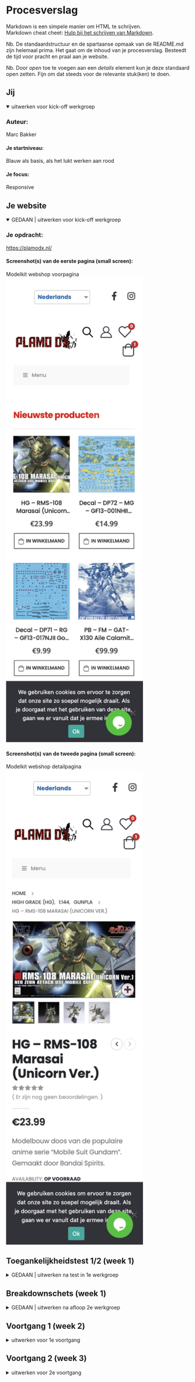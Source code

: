 # Procesverslag
Markdown is een simpele manier om HTML te schrijven.  
Markdown cheat cheet: [Hulp bij het schrijven van Markdown](https://github.com/adam-p/markdown-here/wiki/Markdown-Cheatsheet).

Nb. De standaardstructuur en de spartaanse opmaak van de README.md zijn helemaal prima. Het gaat om de inhoud van je procesverslag. Besteedt de tijd voor pracht en praal aan je website.

Nb. Door *open* toe te voegen aan een *details* element kun je deze standaard open zetten. Fijn om dat steeds voor de relevante stuk(ken) te doen.





## Jij

<details open>
  <summary>uitwerken voor kick-off werkgroep</summary>

  ### Auteur:
  Marc Bakker

  #### Je startniveau:
  Blauw als basis, als het lukt werken aan rood

  #### Je focus:
  Responsive
 
</details>





## Je website

<details open>
  <summary>GEDAAN | uitwerken voor kick-off werkgroep</summary>

  ### Je opdracht:
  https://plamodx.nl/

  #### Screenshot(s) van de eerste pagina (small screen): 
  Modelkit webshop voorpagina  
  <img src="readme-images/plamodx1voorpagina.png" width="375px" alt="Voorpagina van plamodx modelkitwebsite">

  #### Screenshot(s) van de tweede pagina (small screen):
  Modelkit webshop detailpagina
  <img src="readme-images/plamodx2detailpagina.png" width="375px" alt="Detailpagina van plamodx modelkitwebsite">
 
</details>



## Toegankelijkheidstest 1/2 (week 1)

<details>
  <summary>GEDAAN | uitwerken na test in 1e werkgroep</summary>

  ### Bevindingen
  Ik had al verwacht dat deze site wat minder toegankelijk is aangezien het een reletief klein bedrijf is. Maar het viel erg tegen, er was veel te noteren wat niet helemaal werkt voor sommige mensen. Bijvoorbeeld navigeren met tab laat heel veel kleine foutjes zien, zoals: geen styling op focus, en veel herhalende links die hetzelfde doen. Dat is ook irritant voor mensen die een screen reader gebruiken.

  #### Screenreader
  </ul>
    <li>Menu's werken niet, moeten simpler</li>
    <li>Afbeeldingen niet duidelijk beschreven</li>
    <li>Links missen duidelijkheid bijvoorbeeld prijs</li>
    <li>Producten kunnnen beter beschreven worden, zoals textuur, maat, kleur etc.</li>
  <ul>

  #### Muis en Toetsenbord 
  </ul>
    <li>Focus state wordt meestal niet vormgegeven, geen eens basis outlines</li>
    <li>Je hebt geen optie voor skip to content</li>
    <li>Dropdown menu's hebben geen tab optie</li>
  <ul>

  #### Motoriek (shocks, elastiekjes)
  </ul>
    <li>Met shocks kan je met muis (bijna) prima besturen, typen is niet te doen</li>
    <li>Met shocks kan je beter de website zo veel mogelijk muis accesible</li>
    <li>Elastiek met computer gaat het nog wel</li>
    <li>Met elastiek zijn de touchscreen koop buttons te klein</li>
  <ul>

  #### Visueel (brillen, contrast, kleurenblind, dark/light). 
  </ul>
    <li>Geen dark mode</li>
    <li>Blur vision, kleine knopjes die groen, blauw zijn met witte tekst zijn niet te zien</li>
    <li>Zwart wit is prima, kleuren deficienties zijn ook prima</li>
  <ul>


</details>



## Breakdownschets (week 1)

<details>
  <summary>GEDAAN | uitwerken na afloop 2e werkgroep</summary>

  ### de hele pagina: 
  <img src="readme-images/breakdown1.png" width="375px" alt="breakdown van de hele pagina, kort ge-edit">

  ### dynamisch deel (bijv menu): 
  <img src="readme-images/breakdown2.png" width="375px" alt="breakdown van een het menu. Deze heeft meerdere bladzijden als het ware.">

  ### wellicht nog een dynamisch deel (bijv filter): 
  <img src="readme-images/breakdown3.png" width="375px" alt="breakdown van een product. Deze bestaat uit vooral tekst en afbeeldingen. Maar een subtiele navigatie bar sit er boven.">

</details>





## Voortgang 1 (week 2)

<details>
  <summary>uitwerken voor 1e voortgang</summary>

  ### Stand van zaken
  hier dit ging goed & dit was lastig (neem ook screenshots op van delen van je website en code)


  ### Agenda voor meeting
  samen met je groepje opstellen

  | student 1      | student 2          | student 3    | student 4        |
  | ---            | ---                | ---          | ---              |
  | dit bespreken  | en dit             | en ik dit    | en dan ik dat    |
  | en dat ook nog | dit als er tijd is | nog een punt | dit wil ik zeker |
  | ...            | ...                | ...          | ...              |


  ### Verslag van meeting
  hier na afloop snel de uitkomsten van de meeting vastleggen

  - punt 1
  - punt 2
  - nog een punt
  - ...

</details>





## Voortgang 2 (week 3)

<details>
  <summary>uitwerken voor 2e voortgang</summary>

  ### Stand van zaken
  hier dit ging goed & dit was lastig (neem ook screenshots op van delen van je website en code)


  ### Agenda voor meeting
  samen met je groepje opstellen

| student 1 MARC     | student 2 ROBIN         | student 3 AYA   | student 4        |
  | ---            | ---                | ---          | ---              |
  | HTML en CSS kort laten zien voor feedback, geen directe vragen  | Kun je grid, flexbox en position door elkaar gebruiken? Of kan het ook anders? | Eigen website: hoe zijn hier de h'tjes verdeeld (h1, h2, etc.)? | "een plan opstellen ivm huiswerk" |
  | en dat ook nog | Is mijn HTML goed uitgewerkt? Of wat mist er nog of kan beter? | nog een punt | dit wil ik zeker |
  | ...            | ...                | ...          | ...              |


  ### Verslag van meeting
  hier na afloop snel de uitkomsten van de meeting vastleggen

  - punt 1
  - punt 2
  - nog een punt
- ...

  <!-- samen met je groepje opstellen

  Student 1 MARC
  -HTML en CSS kort laten zien voor feedback, geen directe vragen
  
  Student 2 ROBIN
  -Kun je grid, flexbox en position door elkaar gebruiken? Of kan het ook anders?
  -Is mijn HTML goed uitgewerkt? Of wat mist er nog of kan beter?

  Student 3 AYA
  -Eigen website: hoe zijn hier de h'tjes verdeeld (h1, h2, etc.)?

  Student 4 MATS
  -een plan opstellen ivm huiswerk

Algemeen, gehele groep
  -Hoe werkt een hamburger menu
  -Feedback voor onze github, vullen we het goed in?

</details>





## Toegankelijkheidstest 2/2 (week 4)

<details>
  <summary>uitwerken na test in 8e werkgroep</summary>

  ### Bevindingen
  Lijst met je bevindingen die in de test naar voren kwamen (geef ook aan wat er verbeterd is):

  #### Screenreader
  Hier korte omschrijving (met indien nodig afbeeldingen)

  Hier een omschrijving van hoe het opgelost kan worden (met indien nodig afbeeldingen)


  #### Muis en Toetsenbord 
  Hier korte omschrijving (met indien nodig afbeeldingen)

  Hier een omschrijving van hoe het opgelost kan worden (met indien nodig afbeeldingen)


  #### Motoriek (shocks, elastiekjes)
  Hier korte omschrijving (met indien nodig afbeeldingen)

  Hier een omschrijving van hoe het opgelost kan worden (met indien nodig afbeeldingen)


  #### Visueel (brillen, contrast, kleurenblind, dark/light). 
  Hier korte omschrijving (met indien nodig afbeeldingen)

  Hier een omschrijving van hoe het opgelost kan worden (met indien nodig afbeeldingen)

</details>





## Voortgang 3 (week 4)

<details>
  <summary>uitwerken voor 3e voortgang</summary>

  ### Stand van zaken
  hier dit ging goed & dit was lastig (neem ook screenshots op van delen van je website en code)


  ### Agenda voor meeting
  samen met je groepje opstellen

  | student 1 MARC     | student 2 ROBIN         | student 3 AYA   | student 4        |
  | ---            | ---                | ---          | ---              |
  | HTML en CSS kort laten zien voor feedback, geen directe vragen  | Kun je grid, flexbox en position door elkaar gebruiken? Of kan het ook anders? | Eigen website: hoe zijn hier de h'tjes verdeeld (h1, h2, etc.)? | "een plan opstellen ivm huiswerk" |
  | en dat ook nog | Is mijn HTML goed uitgewerkt? Of wat mist er nog of kan beter? | nog een punt | dit wil ik zeker |
  | ...            | ...                | ...          | ...              |

  | student 1      | student 2          | student 3    | student 4        |
  | ---            | ---                | ---          | ---              |
  | dit bespreken  | en dit             | en ik dit    | en dan ik dat    |
  | en dat ook nog | dit als er tijd is | nog een punt | dit wil ik zeker |
  | ...            | ...                | ...          | ...              |

  ### Verslag van meeting
  hier na afloop snel de uitkomsten van de meeting vastleggen

  - punt 1
  - punt 2
  - nog een punt
  - ...

</details>





## Eindgesprek (week 5)

<details>
  <summary>uitwerken voor eindgesprek</summary>

  ### Je uitkomst - karakteristiek screenshots:
  <img src="readme-images/dummy-plaatje.jpg" width="375px" alt="uitomst opdracht 1">


  ### Dit ging goed/Heb ik geleerd: 
  Korte omschrijving met plaatjes

  <img src="readme-images/dummy-plaatje.jpg" width="375px" alt="top">


  ### Dit was lastig/Is niet gelukt:
  Korte omschrijving met plaatjes

  <img src="readme-images/dummy-plaatje.jpg" width="375px" alt="bummer">
</details>





## Bronnenlijst

<details open>
  <summary>continu bijhouden terwijl je werkt</summary>

  Nb. Wees specifiek ('css-tricks' als bron is bijv. niet specifiek genoeg).

</ol>
  <li>Bron: HTML select element <a href="https://developer.mozilla.org/en-US/docs/Web/HTML/Element/select">https://developer.mozilla.org/en-US/docs/Web/HTML/Element/select</a></li>
  <li>Bron: Icon instagram<a href="https://www.iconfinder.com/search?q=instagram">https://www.iconfinder.com/search?q=instagram</a></li>
  <li>Bron: Icon facebook<a href="https://www.iconfinder.com/search?q=facebook">https://www.iconfinder.com/search?q=facebook</a></li>
  <li>Bron: Icon ideal<a href="https://www.autolakstift.nl/ideal-logo/">https://www.autolakstift.nl/ideal-logo/</a></li>
  <li>Bron: Icon bancontact<a href="https://www.autolakstift.nl/bancontact/">https://www.autolakstift.nl/bancontact/</a></li>
  <li>Bron: Icon paypal<a href="https://nl.m.wikipedia.org/wiki/Bestand:PayPal.svg">https://nl.m.wikipedia.org/wiki/Bestand:PayPal.svg</a></li>
  <li>Bron: Icon giropay<a href="https://en.wikipedia.org/wiki/Giropay">https://en.wikipedia.org/wiki/Giropay</a></li>
  <li>Bron: Logo +Iconset plamodx<a href="https://plamodx.nl/">https://plamodx.nl/</a></li>
  <li>Bron: Product foto's plamodx<a href="https://plamodx.nl/">https://plamodx.nl/</a></li>
  <li>Bron: <a href=""></a></li>
<ol>

</details>